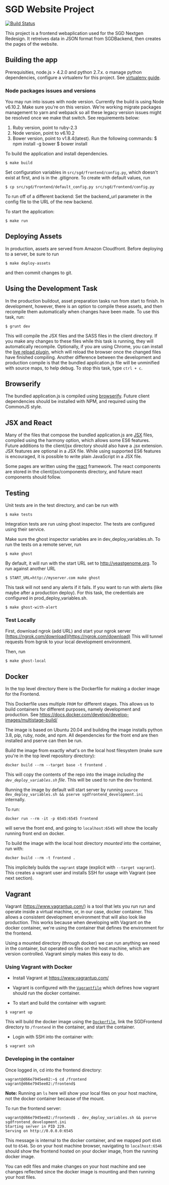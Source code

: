 # SGD Website Project

[![Build Status](https://travis-ci.org/yeastgenome/SGDFrontend.svg)](https://travis-ci.org/yeastgenome/SGDFrontend)

This project is a frontend webaplication used for the SGD Nextgen Redesign. It retreives data in JSON format from
SGDBackend, then creates the pages of the website.

## Building the app

Prerequisities, node.js > 4.2.0 and python 2.7.x. o manage python dependencies, configure a virtualenv for this project. See [virtualenv guide](http://docs.python-guide.org/en/latest/dev/virtualenvs/).


### Node packages issues and versions
You may run into issues with node version. Currently the build is using Node v6.10.2. Make sure you're on this version. We're working migrate packages management to yarn and webpack so all these legacy version issues might be resolved once we make that switch. See requirements below:

1. Ruby version, point to ruby-2.3
2. Node version, point to v6.10.2
3. Bower version, point to v1.8.4(latest). Run the following commands:
        $ npm install -g bower
        $ bower install


To build the application and install dependencies.

    $ make build

Set configuration variables in `src/sgd/frontend/config.py`, which doesn't exist at first, and is in the .gitignore.  To create with default values, run

    $ cp src/sgd/frontend/default_config.py src/sgd/frontend/config.py

To run off of a different backend: Set the backend_url parameter in the config file to the URL of the new backend. 
    
To start the application:

    $ make run

## Deploying Assets

In production, assets are served from Amazon Cloudfront.  Before deploying to a server, be sure to run 

    $ make deploy-assets

and then commit changes to git.

## Using the Development Task

In the production buildout, asset preparation tasks run from start to finish.  In development, however, there is an option to compile these assets, and then recompile them automatically when changes have been made.  To use this task, run:

    $ grunt dev

This will compile the JSX files and the SASS files in the client directory.  If you make any changes to these files while this task is running, they will automatically recompile.  Optionally, if you are using Chrome, you can install the [live reload plugin](https://chrome.google.com/webstore/detail/livereload/jnihajbhpnppcggbcgedagnkighmdlei?hl=en), which will reload the browser once the changed files have finished compiling.  Another difference between the development and production compile is that the bundled application.js file will be unminified with source maps, to help debug.  To stop this task, type `ctrl + c`.

## Browserify

The bundled application.js is compiled using [browserify](http://browserify.org/).  Future client dependencies should be installed with NPM, and required using the CommonJS style.

## JSX and React

Many of the files that compose the bundled application.js are [JSX](http://jsx.github.io/) files, compiled using the harmony option, which allows some ES6 features.  Future additions to the client/jsx directory should also have a .jsx extension.  JSX features are optional in a JSX file.  While using supported ES6 features is encouraged, it is possible to write plain JavaScript in a JSX file.

Some pages are written using the [react](http://facebook.github.io/react/) framework.  The react components are stored in the client/jsx/components directory, and future react components should follow.

## Testing

Unit tests are in the test directory, and can be run with

    $ make tests

Integration tests are run using ghost inspector.  The tests are configured using their service.

Make sure the ghost inspector variables are in dev_deploy_variables.sh.  To run the tests on a remote server, run

    $ make ghost

By default, it will run with the start URL set to http://yeastgenome.org.  To run against another URL

    $ START_URL=http://myserver.com make ghost

This task will not send any alerts if it fails.  If you want to run with alerts (like maybe after a production deploy).  For this task, the credentials are configured in prod_deploy_variables.sh.

    $ make ghost-with-alert

### Test Locally

First, download ngrok (add URL) and start your ngrok server [https://ngrok.com/download](https://ngrok.com/download) This will tunnel requests from bgrok to your local development environment.

Then, run

    $ make ghost-local


## Docker

In the top level directory there is the Dockerfile for making a docker image for the Frontend.

This Dockerfile uses multiple `FROM` for different stages. This allows us to build containers for different purposes, namely development and production. See https://docs.docker.com/develop/develop-images/multistage-build/

The image is based on Ubuntu 20.04 and building the image installs python 3.8, pip, ruby, node, and npm. All dependencies for the front end are then installed and pserve can then be run.

Build the image from exactly what's on the local host filesystem (make sure you're in the top level repository directory):

```
docker build --rm --target base -t frontend .
```

This will copy the contents of the repo into the image *including the `dev_deploy_variables.sh` file*. This will be used to run the dev frontend.

Running the image by default will start server by running `source dev_deploy_variables.sh && pserve sgdfrontend_development.ini` internally.

To run:

```
docker run --rm -it -p 6545:6545 frontend
```

will serve the front end, and going to `localhost:6545` will show the locally running front end on docker.

To build the image with the local host directory *mounted* into the container, run with:

```
docker build --rm -t frontend .
```

This implicitely builds the `vagrant` stage (explicit with `--target vagrant`). This creates a vagrant user and installs SSH for usage with Vagrant (see next section).

## Vagrant

Vagrant (https://www.vagrantup.com/) is a tool that lets you run run and operate inside a virtual machine, or, in our case, docker container. This allows a consistent development environment that will also look like production. This works because when developing with Vagrant on the docker container, we're using the container that defines the environment for the frontend.

Using a mounted directory (through docker) we can run anything we need in the container, but operated on files on the host machine, which are version controlled. Vagrant simply makes this easy to do.

### Using Vagrant with Docker

* Install Vagrant at https://www.vagrantup.com/

* Vagrant is configured with the [`Vagrantfile`](Vagrantfile) which defines how vagrant should run the docker container.

* To start and build the container with vagrant:

```
$ vagrant up
```

This will build the docker image using the [`Dockerfile`](Dockerfile), link the SGDFrontend directory to `/frontend` in the container, and start the container.

* Login with SSH into the container with:

```
$ vagrant ssh
```

### Developing in the container

Once logged in, cd into the frontend directory:

```
vagrant@d66e7945ee02:~$ cd /frontend
vagrant@d66e7945ee02:/frontend$ 
```

**Note:** Running an `ls` here will show your local files on your host machine, not the docker container because of the mount.

To run the frontend server:
```
vagrant@d66e7945ee02:/frontend$ . dev_deploy_variables.sh && pserve sgdfrontend_development.ini 
Starting server in PID 229.
Serving on http://0.0.0.0:6545
```

This message is internal to the docker container, and we mapped port `6545` out to `6546`. So on your host machine browser, navigating to `localhost:6546` should show the frontend hosted on your docker image, from the running docker image.

You can edit files and make changes on your host machine and see changes reflected since the docker image is mounting and then running your host files.
